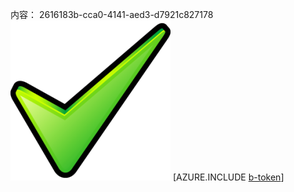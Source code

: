 内容： 2616183b-cca0-4141-aed3-d7921c827178![图像](187c40fa-2e48-4eb5-b259-282d60411f7a.png)
[AZURE.INCLUDE [b-token](ceac8cd8-6b40-4e48-8281-6000f1ecb930.md)]
